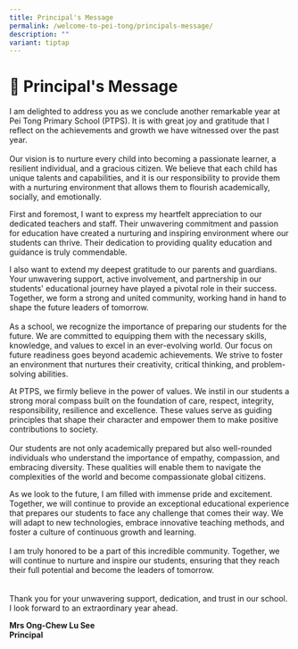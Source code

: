 ```yaml
---
title: Principal's Message
permalink: /welcome-to-pei-tong/principals-message/
description: ""
variant: tiptap
---
```

<h1>📃 Principal's Message</h1><p>I am delighted to address you as we conclude another remarkable year at Pei Tong Primary School (PTPS). It is with great joy and gratitude that I reflect on the achievements and growth we have witnessed over the past year.<br><br>Our vision is to nurture every child into becoming a passionate learner, a resilient individual, and a gracious citizen. We believe that each child has unique talents and capabilities, and it is our responsibility to provide them with a nurturing environment that allows them to flourish academically, socially, and emotionally. </p><p>First and foremost, I want to express my heartfelt appreciation to our dedicated teachers and staff. Their unwavering commitment and passion for education have created a nurturing and inspiring environment where our students can thrive. Their dedication to providing quality education and guidance is truly commendable. </p><p>I also want to extend my deepest gratitude to our parents and guardians. Your unwavering support, active involvement, and partnership in our students' educational journey have played a pivotal role in their success. Together, we form a strong and united community, working hand in hand to shape the future leaders of tomorrow.<br><br>As a school, we recognize the importance of preparing our students for the future. We are committed to equipping them with the necessary skills, knowledge, and values to excel in an ever-evolving world. Our focus on future readiness goes beyond academic achievements. We strive to foster an environment that nurtures their creativity, critical thinking, and problem-solving abilities. </p><p>At PTPS, we firmly believe in the power of values. We instil in our students a strong moral compass built on the foundation of care, respect, integrity, responsibility, resilience and excellence. These values serve as guiding principles that shape their character and empower them to make positive contributions to society.<br><br>Our students are not only academically prepared but also well-rounded individuals who understand the importance of empathy, compassion, and embracing diversity. These qualities will enable them to navigate the complexities of the world and become compassionate global citizens. </p><p>As we look to the future, I am filled with immense pride and excitement. Together, we will continue to provide an exceptional educational experience that prepares our students to face any challenge that comes their way. We will adapt to new technologies, embrace innovative teaching methods, and foster a culture of continuous growth and learning.<br><br>I am truly honored to be a part of this incredible community. Together, we will continue to nurture and inspire our students, ensuring that they reach their full potential and become the leaders of tomorrow.<br><br><br>Thank you for your unwavering support, dedication, and trust in our school. I look forward to an extraordinary year ahead.</p><p><strong>Mrs Ong-Chew Lu See</strong><br><strong>Principal</strong></p>